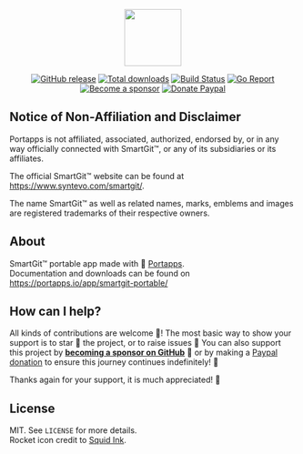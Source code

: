 <p align="center"><a href="https://portapps.io/app/smartgit-portable/" target="_blank"><img width="100" src="https://github.com/portapps/smartgit-portable/blob/master/res/papp.png"></a></p>

<p align="center">
  <a href="https://portapps.io/app/smartgit-portable/#download"><img src="https://img.shields.io/github/release/portapps/smartgit-portable.svg?style=flat-square" alt="GitHub release"></a>
  <a href="https://portapps.io/app/smartgit-portable/#download"><img src="https://img.shields.io/github/downloads/portapps/smartgit-portable/total.svg?style=flat-square" alt="Total downloads"></a>
  <a href="https://github.com/portapps/smartgit-portable/actions?workflow=build"><img src="https://img.shields.io/github/workflow/status/portapps/smartgit-portable/build?label=build&logo=github&style=flat-square" alt="Build Status"></a>
  <a href="https://goreportcard.com/report/github.com/portapps/smartgit-portable"><img src="https://goreportcard.com/badge/github.com/portapps/smartgit-portable?style=flat-square" alt="Go Report"></a>
  <br /><a href="https://github.com/sponsors/crazy-max"><img src="https://img.shields.io/badge/sponsor-crazy--max-181717.svg?logo=github&style=flat-square" alt="Become a sponsor"></a>
  <a href="https://www.paypal.me/crazyws"><img src="https://img.shields.io/badge/donate-paypal-00457c.svg?logo=paypal&style=flat-square" alt="Donate Paypal"></a>
</p>

## Notice of Non-Affiliation and Disclaimer

Portapps is not affiliated, associated, authorized, endorsed by, or in any way officially connected with SmartGit™, or any of its subsidiaries or its affiliates.

The official SmartGit™ website can be found at https://www.syntevo.com/smartgit/.

The name SmartGit™ as well as related names, marks, emblems and images are registered trademarks of their respective owners.

## About

SmartGit™ portable app made with 🚀 [Portapps](https://portapps.io).<br />
Documentation and downloads can be found on https://portapps.io/app/smartgit-portable/

## How can I help?

All kinds of contributions are welcome :raised_hands:! The most basic way to show your support is to star :star2: the project, or to raise issues :speech_balloon: You can also support this project by [**becoming a sponsor on GitHub**](https://github.com/sponsors/crazy-max) :clap: or by making a [Paypal donation](https://www.paypal.me/crazyws) to ensure this journey continues indefinitely! :rocket:

Thanks again for your support, it is much appreciated! :pray:

## License

MIT. See `LICENSE` for more details.<br />
Rocket icon credit to [Squid Ink](http://thesquid.ink).
